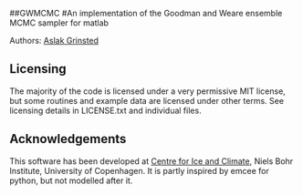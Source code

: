 
##GWMCMC
#An implementation of the Goodman and Weare ensemble MCMC sampler for matlab


Authors: [Aslak Grinsted](http://www.glaciology.net) 


	
## Licensing

The majority of the code is licensed under a very permissive MIT license, but some routines and example data are licensed under other terms. See licensing details in LICENSE.txt and individual files. 


## Acknowledgements

This software has been developed at [Centre for Ice and Climate](http://www.iceandclimate.nbi.ku.dk), Niels Bohr Institute, University of Copenhagen. It is partly inspired by emcee for python, but not modelled after it. 


